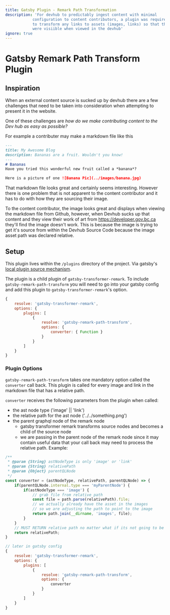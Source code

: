 ```yaml
---
title: Gatsby Plugin - Remark Path Transformation
description: 'For devhub to predictably ingest content with minimal
            configuration to content contributors, a plugin was required
            to transform any links to assets (images, links) so that they
            were visiible when viewed in the devhub'
ignore: true
---
```

# Gatsby Remark Path Transform Plugin

## Inspiration
When an external content source is sucked up by devhub there are a few challenges that need to be
taken into consideration when attempting to present it in the website.

One of these challenges are *how do we make contributing content to the Dev hub as easy as possible?*

For example a contributer may make a markdown file like this

```markdown
---
title: My Awesome Blog
description: Bananas are a fruit. Wouldn't you know!
---
# Bananas
Have you tried this wonderful new fruit called a *banana*?

Here is a picture of one ![Banana Pic](../images/banana.jpg)
```

That markdown file looks great and certainly seems interesting. However there is one problem that
is not apparent to the content contributor and it has to do with how they are sourcing their image. 

To the content contributor, the image looks great and displays when viewing the markdown
file from Github, however, when Devhub sucks up that content and they view their work of art from
https://developer.gov.bc.ca they'll find the image doesn't work. This is because the image is 
trying to get it's source from within the Devhub Source Code because the image asset path was declared
relative.

## Setup
This plugin lives within the `/plugins` directory of the project. Via gatsby's [local plugin source
mechanism](https://www.gatsbyjs.org/docs/plugin-authoring/#local-plugins).

The plugin is a child plugin of `gatsby-transformer-remark`. To include `gatsby-remark-path-transform`
you will need to go into your gatsby config and add this plugin to `gatsby-transformer-remark`'s option.

```js
{
    resolve: 'gatsby-transformer-remark',
    options: {
        plugins: [
            {
                resolve: 'gatsby-remark-path-transform',
                options: {
                    converter: { Function }
                }
            }
        ]
    }
}
```

### Plugin Options

`gatsby-remark-path-transform` takes one mandatory option called the `converter` call back. 
This plugin is called for every image and link in the markdown file that has a relative path.

`converter` receives the following parameters from the plugin when called:
- the ast node type ('image' || 'link')
- the relative path for the ast node  ('../../something.png')
- the parent graphql node of the remark node 
    - gatsby transformer remark transforms source nodes and becomes a child of the source node
    - we are passing in the parent node of the remark node since it may contain useful data that
    your call back may need to process the relative path. 
Example:
```javascript
/**
 * @param {String} astNodeType is only 'image' or 'link'
 * @param {String} relativePath 
 * @param {Object} parentQLNode
 */
const converter = (astNodeType, relativePath, parentQLNode) => {
    if(parentQLNode.internal.type === 'myParentNode') {
        if(astNodeType === 'image') {
            // grab file from relative path
            const file = path.parse(relativePath).file;
            // we actually already have the asset in the images
            // so we are adjusting the path to point to the image
            return path.join(__dirname, 'images', file);
        }
    }
    // MUST RETURN relative path no matter what if its not going to be processed
    return relativePath;
}

// later in gatsby config
{
    resolve: 'gatsby-transformer-remark',
    options: {
        plugins: [
            {
                resolve: 'gatsby-remark-path-transform',
                options: {
                    converter
                }
            }
        ]
    }
}

```

